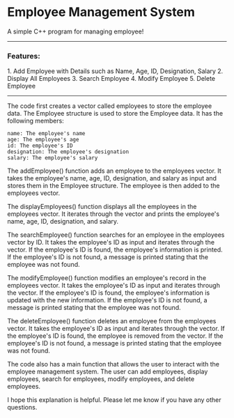 # Employee Management System
A simple C++ program for managing employee!

---
<h3>Features:</h3> 
1. Add Employee with Details such as Name, Age, ID, Designation, Salary
2. Display All Employees
3. Search Employee
4. Modify Employee
5. Delete Employee

---
The code first creates a vector called employees to store the employee data. The Employee structure is used to store the Employee data. It has the following members:

    name: The employee's name
    age: The employee's age
    id: The employee's ID
    designation: The employee's designation
    salary: The employee's salary

The addEmployee() function adds an employee to the employees vector. It takes the employee's name, age, ID, designation, and salary as input and stores them in the Employee structure. The employee is then added to the employees vector.

The displayEmployees() function displays all the employees in the employees vector. It iterates through the vector and prints the employee's name, age, ID, designation, and salary.

The searchEmployee() function searches for an employee in the employees vector by ID. It takes the employee's ID as input and iterates through the vector. If the employee's ID is found, the employee's information is printed. If the employee's ID is not found, a message is printed stating that the employee was not found.

The modifyEmployee() function modifies an employee's record in the employees vector. It takes the employee's ID as input and iterates through the vector. If the employee's ID is found, the employee's information is updated with the new information. If the employee's ID is not found, a message is printed stating that the employee was not found.

The deleteEmployee() function deletes an employee from the employees vector. It takes the employee's ID as input and iterates through the vector. If the employee's ID is found, the employee is removed from the vector. If the employee's ID is not found, a message is printed stating that the employee was not found.

The code also has a main function that allows the user to interact with the employee management system. The user can add employees, display employees, search for employees, modify employees, and delete employees.

I hope this explanation is helpful. Please let me know if you have any other questions.
